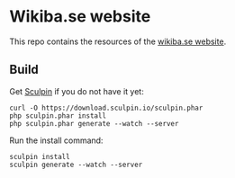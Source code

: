 # Wikiba.se website

This repo contains the resources of the [wikiba.se website](http://wikiba.se).

## Build

Get [Sculpin](https://sculpin.io/) if you do not have it yet:

    curl -O https://download.sculpin.io/sculpin.phar
    php sculpin.phar install
    php sculpin.phar generate --watch --server

Run the install command:

    sculpin install
    sculpin generate --watch --server